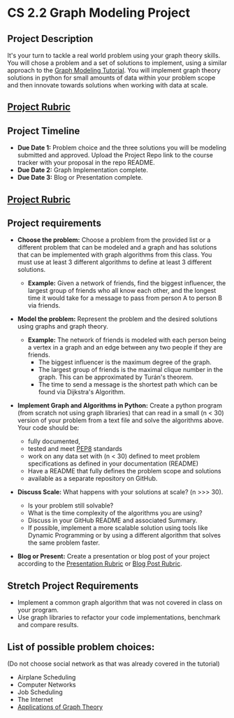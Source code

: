 # CS 2.2 Graph Modeling Project

## Project Description
It's your turn to tackle a real world problem using your graph theory skills.  You will chose a problem and a set of solutions to implement, using a similar approach to the [Graph Modeling Tutorial]().  You will implement graph theory solutions in python for small amounts of data within your problem scope and then innovate towards solutions when working with data at scale. 

## [Project Rubric](https://docs.google.com/document/d/1hq2D0HFCVIqkEI0HvE3SxCUlhNkSdG1Xoe62b3g9wp4/edit?usp=sharing)

## Project Timeline
- **Due Date 1:** Problem choice and the three solutions you will be modeling submitted and approved.  Upload the Project Repo link to the course tracker with your proposal in the repo README.  
- **Due Date 2:** Graph Implementation complete.
- **Due Date 3:** Blog or Presentation complete.

## [Project Rubric](https://docs.google.com/document/d/1hq2D0HFCVIqkEI0HvE3SxCUlhNkSdG1Xoe62b3g9wp4/edit?usp=sharing) 

## Project requirements

- **Choose the problem:** Choose a problem from the provided list or a different problem that can be modeled and a graph and has solutions that can be implemented with graph algorithms from this class. You must use at least 3 different algorithms to define at least 3 different solutions.
    - **Example:** Given a network of friends, find the biggest influencer, the largest group of friends who all know each other, and the longest time it would take for a message to pass from person A to person B via friends.

- **Model the problem:** Represent the problem and the desired solutions using graphs and graph theory.
    - **Example:** The network of friends is modeled with each person being a vertex in a graph and an edge between any two people if they are friends.  
        - The biggest influencer is the maximum degree of the graph.
        - The largest group of friends is the maximal clique number in the graph.  This can be approximated by Turán's theorem.
        - The time to send a message is the shortest path which can be found via Dijkstra's Algorithm.

- **Implement Graph and Algorithms in Python:** Create a python program (from scratch not using graph libraries) that can read in a small (n < 30) version of your problem from a text file and solve the algorithms above. Your code should be:
  - fully documented,
  - tested and meet [PEP8](https://realpython.com/python-pep8/) standards
  - work on any data set with (n < 30) defined to meet problem specifications as defined in your documentation (README)
  - Have a README that fully defines the problem scope and solutions
  - available as a separate repository on GitHub.
- **Discuss Scale:** What happens with your solutions at scale? (n >>> 30).  
  - Is your problem still solvable?
  - What is the time complexity of the algorithms you are using?
  - Discuss in your GitHub README and associated Summary.  
  - If possible, implement a more scalable solution using tools like Dynamic Programming or by using a different algorithm that solves the same problem faster.   
- **Blog or Present:** Create a presentation or blog post of your project according to the [Presentation Rubric](https://docs.google.com/document/d/1WTLcZNyvRGYDz5L8Kr8a0ILbFAyr92u85paoqGFjxPg/edit?usp=sharing) or [Blog Post Rubric](https://docs.google.com/document/d/1T1oqHFoRo0kl7mPUTFupmsoEkLYltKsVgtqyGKDaCgY/edit?usp=sharing).


## Stretch Project Requirements
- Implement a common graph algorithm that was not covered in class on your program.
- Use graph libraries to refactor your code implementations, benchmark and compare results.

## List of possible problem choices:  
(Do not choose social network as that was already covered in the tutorial)
- Airplane Scheduling
- Computer Networks
- Job Scheduling
- The Internet
- [Applications of Graph Theory](https://en.wikipedia.org/wiki/Graph_theory#Applications)
